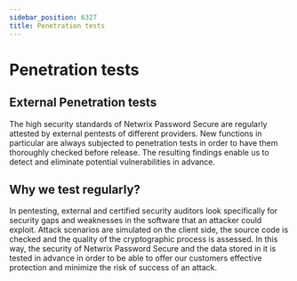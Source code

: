 ```yaml
---
sidebar_position: 6327
title: Penetration tests
---
```


# Penetration tests

## External Penetration tests

The high security standards of Netwrix Password Secure are regularly attested by external pentests of different providers. New functions in particular are always subjected to penetration tests in order to have them thoroughly checked before release. The resulting findings enable us to detect and eliminate potential vulnerabilities in advance.

## Why we test regularly?

In pentesting, external and certified security auditors look specifically for security gaps and weaknesses in the software that an attacker could exploit. Attack scenarios are simulated on the client side, the source code is checked and the quality of the cryptographic process is assessed. In this way, the security of Netwrix Password Secure and the data stored in it is tested in advance in order to be able to offer our customers effective protection and minimize the risk of success of an attack.